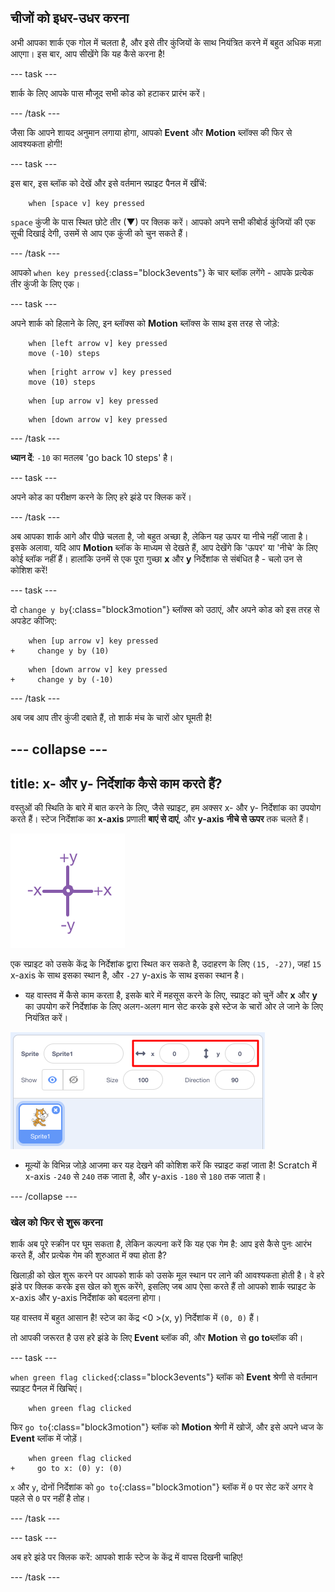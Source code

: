 ## चीजों को इधर-उधर करना

अभी आपका शार्क एक गोल में चलता है, और इसे तीर कुंजियों के साथ नियंत्रित करने में बहुत अधिक मज़ा आएगा। इस बार, आप सीखेंगे कि यह कैसे करना है!

\--- task \---

शार्क के लिए आपके पास मौजूद सभी कोड को हटाकर प्रारंभ करें।

\--- /task \---

जैसा कि आपने शायद अनुमान लगाया होगा, आपको **Event** और **Motion** ब्लॉक्स की फिर से आवश्यकता होगी!

\--- task \---

इस बार, इस ब्लॉक को देखें और इसे वर्तमान स्प्राइट पैनल में खींचें:

```blocks3
    when [space v] key pressed
```

`space` कुंजी के पास स्थित छोटे तीर (▼) पर क्लिक करें। आपको अपने सभी कीबोर्ड कुंजियों की एक सूची दिखाई देगी, उसमें से आप एक कुंजी को चुन सकते हैं।

\--- /task \---

आपको `when key pressed`{:class="block3events"} के चार ब्लॉक लगेंगे - आपके प्रत्येक तीर कुंजी के लिए एक।

\--- task \---

अपने शार्क को हिलाने के लिए, इन ब्लॉक्स को **Motion** ब्लॉक्स के साथ इस तरह से जोड़े:

```blocks3
    when [left arrow v] key pressed
    move (-10) steps
```

```blocks3
    when [right arrow v] key pressed
    move (10) steps
```

```blocks3
    when [up arrow v] key pressed
```

```blocks3
    when [down arrow v] key pressed
```

\--- /task \---

**ध्यान दें**: ` -10 ` का मतलब 'go back 10 steps' है।

\--- task \---

अपने कोड का परीक्षण करने के लिए हरे झंडे पर क्लिक करें।

\--- /task \---

अब आपका शार्क आगे और पीछे चलता है, जो बहुत अच्छा है, लेकिन यह ऊपर या नीचे नहीं जाता है। इसके अलावा, यदि आप **Motion** ब्लॉक के माध्यम से देखते हैं, आप देखेंगे कि 'ऊपर' या 'नीचे' के लिए कोई ब्लॉक नहीं हैं। हालांकि उनमें से एक पूरा गुच्छा **x** और **y** निर्देशांक से संबंधित है - चलो उन से कोशिश करें!

\--- task \---

दो `change y by`{:class="block3motion"} ब्लॉक्स को उठाएं, और अपने कोड को इस तरह से अपडेट कीजिए:

```blocks3
    when [up arrow v] key pressed
+     change y by (10)
```

```blocks3
    when [down arrow v] key pressed
+     change y by (-10)
```

\--- /task \---

अब जब आप तीर कुंजी दबाते हैं, तो शार्क मंच के चारों ओर घूमती है!

## \--- collapse \---

## title: x- और y- निर्देशांक कैसे काम करते हैं?

वस्तुओं की स्थिति के बारे में बात करने के लिए, जैसे स्प्राइट, हम अक्सर x- और y- निर्देशांक का उपयोग करते हैं। स्टेज निर्देशांक का **x-axis** प्रणाली **बाएं से दाएं**, और **y-axis** **नीचे से ऊपर** तक चलते हैं।

![](images/moving3.png)

एक स्प्राइट को उसके केंद्र के निर्देशांक द्वारा स्थित कर सकते है, उदाहरण के लिए `(15, -27)`, जहां `15` x-axis के साथ इसका स्थान है, और `-27` y-axis के साथ इसका स्थान है।

+ यह वास्तव में कैसे काम करता है, इसके बारे में महसूस करने के लिए, स्प्राइट को चुनें और **x** और **y** का उपयोग करें निर्देशांक के लिए अलग-अलग मान सेट करके इसे स्टेज के चारों ओर ले जाने के लिए नियंत्रित करें।

![](images/xycoords.png)

+ मूल्यों के विभिन्न जोड़े आजमा कर यह देखने की कोशिश करें कि स्प्राइट कहां जाता है! Scratch में x-axis `-240` से `240` तक जाता है, और y-axis `-180` से `180` तक जाता है।

\--- /collapse \---

### खेल को फिर से शुरू करना

शार्क अब पूरे स्क्रीन पर घूम सकता है, लेकिन कल्पना करें कि यह एक गेम है: आप इसे कैसे पुनः आरंभ करते हैं, और प्रत्येक गेम की शुरुआत में क्या होता है?

खिलाड़ी को खेल शुरू करने पर आपको शार्क को उसके मूल स्थान पर लाने की आवश्यकता होती है। वे हरे झंडे पर क्लिक करके इस खेल को शुरू करेंगे, इसलिए जब आप ऐसा करते हैं तो आपको शार्क स्प्राइट के x-axis और y-axis निर्देशांक को बदलना होगा।

यह वास्तव में बहुत आसान है! स्टेज का केंद्र <0 >(x, y)</code> निर्देशांक में `(0, 0)` हैं।

तो आपकी जरूरत है उस हरे झंडे के लिए **Event** ब्लॉक की, और **Motion** से **go to**ब्लॉक की।

\--- task \---

`when green flag clicked`{:class="block3events"} ब्लॉक को **Event** श्रेणी से वर्तमान स्प्राइट पैनल में खिचिएं।

```blocks3
    when green flag clicked
```

फिर `go to`{:class="block3motion"} ब्लॉक को **Motion** श्रेणी में खोजें, और इसे अपने ध्वज के **Event** ब्लॉक में जोड़ें।

```blocks3
    when green flag clicked
+     go to x: (0) y: (0)
```

`x` और `y`, दोनों निर्देशांक को `go to`{:class="block3motion"} ब्लॉक में `0` पर सेट करें अगर वे पहले से `0` पर नहीं है तोह।

\--- /task \---

\--- task \---

अब हरे झंडे पर क्लिक करें: आपको शार्क स्टेज के केंद्र में वापस दिखनी चाहिए!

\--- /task \---